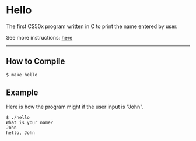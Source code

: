 # Hello
The first CS50x program written in C to print the name entered by user.

See more instructions: [here](https://cs50.harvard.edu/x/2020/psets/1/hello/)

---
## How to Compile
    $ make hello


## Example
Here is how the program might if the user input is "John".

    $ ./hello
    What is your name?
    John
    hello, John